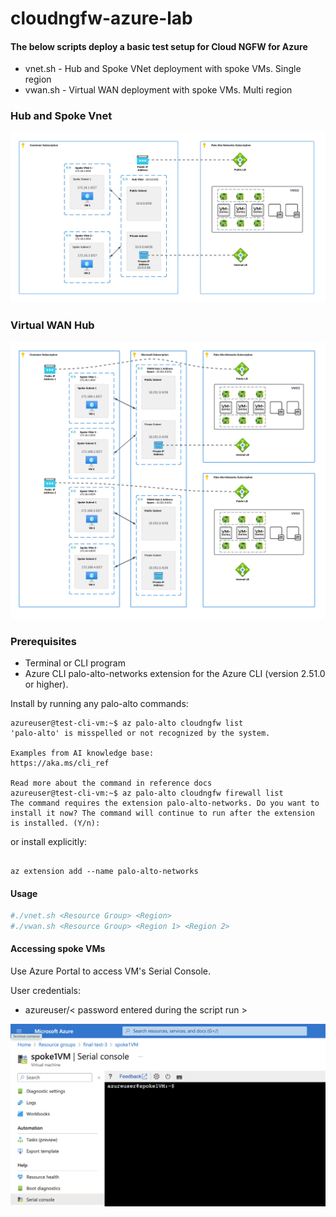 # cloudngfw-azure-lab

#### The below scripts deploy a basic test setup for Cloud NGFW for Azure

- vnet.sh - Hub and Spoke VNet deployment with spoke VMs. Single region
- vwan.sh - Virtual WAN deployment with spoke VMs. Multi region

### Hub and Spoke Vnet
![alt text](vnet.png "Hub and Spoke VNet")

### Virtual WAN Hub
![alt text](vwan.png "Virtual WAN")

### Prerequisites
- Terminal or CLI program
- Azure CLI palo-alto-networks extension for the Azure CLI (version 2.51.0 or higher).


Install by running any palo-alto commands:

```azurecli
azureuser@test-cli-vm:~$ az palo-alto cloudngfw list
'palo-alto' is misspelled or not recognized by the system.

Examples from AI knowledge base:
https://aka.ms/cli_ref

Read more about the command in reference docs
azureuser@test-cli-vm:~$ az palo-alto cloudngfw firewall list
The command requires the extension palo-alto-networks. Do you want to install it now? The command will continue to run after the extension is installed. (Y/n):
```

or install explicitly:
```azurecli

az extension add --name palo-alto-networks
```

#### Usage
```bash
#./vnet.sh <Resource Group> <Region>
#./vwan.sh <Resource Group> <Region 1> <Region 2>
```

#### Accessing spoke VMs

Use Azure Portal to access VM's Serial Console.

User credentials:
- azureuser/< password entered during the script run >

![alt text](vm.png "VM serial console")